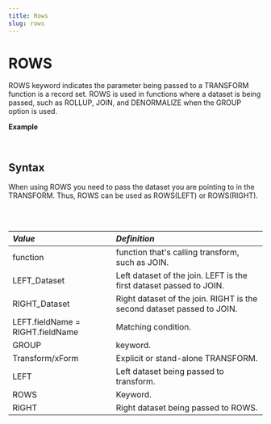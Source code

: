 ```yaml
---
title: Rows
slug: rows
---
```


# ROWS

ROWS keyword indicates the parameter being passed to a TRANSFORM function is a record set. ROWS is used in functions where a dataset is being passed, such as ROLLUP, JOIN, and DENORMALIZE when the GROUP option is used.

**Example**

<pre>
<EclCode
code="/*Rows Example:*/

/*
ROWS Example:
*/

ParentLayout := RECORD
    STRING      fName;
    STRING      lName;
END;


parentDS := DATASET
    (
        [
            {'Jane', 'Carpenter'},
            {'Bill', 'Smith'},
            {'Orville', 'Black'}
        ],
        ParentLayout
    );

OUTPUT(parentDS, NAMED('parentDS'));


ChildrenLayout := RECORD
    STRING      fName;
    STRING      lName;
    UNSIGNED1   age;
END;

childrenDS := DATASET
    (
        [
            {'Fiona', 'Black', 9},
            {'Jack', 'Black', 18},
            {'Martin', 'Carpenter', 10},
            {'Stacey', 'Smith', 5},
            {'Allison', 'Smith', 7}
        ],
        ChildrenLayout
    );

OUTPUT(childrenDS, NAMED('childrenDS'));

ParentChildLayout2 := RECORD
    ParentLayout;
    SET OF STRING   children;
END;

denorm2 := DENORMALIZE
    (
        parentDS,
        childrenDS,
        LEFT.lName = RIGHT.lName,
        GROUP,
        TRANSFORM
            (
                ParentChildLayout2,
                SELF.children := SET(ROWS(RIGHT), fName),
                SELF := LEFT
            )
    );

OUTPUT(denorm2, NAMED('denorm2'));

"></EclCode>
</pre>

## Syntax

When using ROWS you need to pass the dataset you are pointing to in the TRANSFORM. Thus, ROWS can be used as ROWS(LEFT) or ROWS(RIGHT).

<pre>
<EclCode code="function(LEFT_Dataset, RIGHT_Dataset,
                            LEFT.fieldName  = RIGHT.fieldName,
                            GROUP,
                            xForm(LEFT,ROWS(RIGHT)));">
</EclCode>
</pre>

| _Value_ | _Definition_ |
| :- | :- |
| function | function that's calling transform, such as JOIN. |
| LEFT_Dataset | Left dataset of the join. LEFT is the first dataset passed to JOIN. |
| RIGHT_Dataset | Right dataset of the join. RIGHT is the second dataset passed to JOIN. |
| LEFT.fieldName = RIGHT.fieldName | Matching condition. |
| GROUP | keyword. |
| Transform/xForm | Explicit or stand-alone TRANSFORM. |
| LEFT | Left dataset being passed to transform. |
| ROWS | Keyword. |
| RIGHT | Right dataset being passed to ROWS. |
